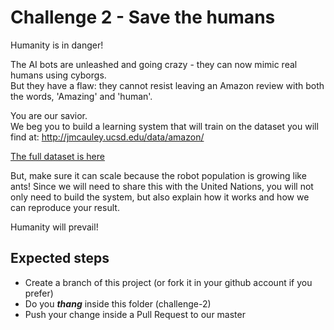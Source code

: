 # Challenge 2 - Save the humans

Humanity is in danger!  

The AI bots are unleashed and going crazy - they can now mimic real humans using cyborgs.  
But they have a flaw: they cannot resist leaving an Amazon review with both the words, 'Amazing' and 'human'.

You are our savior.  
We beg you to build a learning system that will train on the dataset you will find at: 
http://jmcauley.ucsd.edu/data/amazon/ 

[The full dataset is here ](https://nijianmo.github.io/amazon/index.html)

But, make sure it can scale because the robot population is growing like ants! Since we will need to share this with the
 United Nations, you will not only need to build the system, but also explain how it works and how we can reproduce your
 result.

Humanity will prevail!

## Expected steps
+ Create a branch of this project (or fork it in your github account if you prefer)
+ Do you **_thang_** inside this folder (challenge-2)
+ Push your change inside a Pull Request to our master
